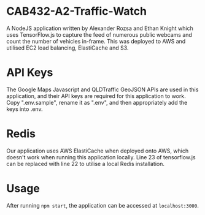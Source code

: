 # CAB432-A2-Traffic-Watch
A NodeJS application written by Alexander Rozsa and Ethan Knight which uses TensorFlow.js to capture the feed of numerous public webcams and count the number of vehicles in-frame.  This was deployed to AWS and utilised EC2 load balancing, ElastiCache and S3.

# API Keys
The Google Maps Javascript and QLDTraffic GeoJSON APIs are used in this application, and their API keys are required for this application to work. Copy ".env.sample", rename it as ".env", and then appropriately add the keys into .env.

# Redis
Our application uses AWS ElastiCache when deployed onto AWS, which doesn't work when running this application locally. Line 23 of tensorflow.js can be replaced with line 22 to utilise a local Redis installation.

# Usage
After running ```npm start```, the application can be accessed at ```localhost:3000```. 
